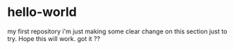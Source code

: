 # hello-world
my first repository
i'm just making some clear change on this section just to try. Hope this will work.
got it ??
